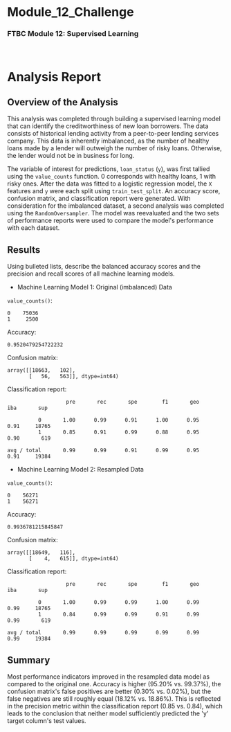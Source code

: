 # Module_12_Challenge
### FTBC Module 12: Supervised Learning

$~$

# Analysis Report

## Overview of the Analysis

This analysis was completed through building a supervised learning model that can identify the creditworthiness of new loan borrowers. The data consists of historical lending activity from a peer-to-peer lending services company. This data is inherently imbalanced, as the number of healthy loans made by a lender will outweigh the number of risky loans. Otherwise, the lender would not be in business for long.

The variable of interest for predictions, `loan_status` (`y`), was first tallied using the `value_counts` function. 0 corresponds with healthy loans, 1 with risky ones. After the data was fitted to a logistic regression model, the `X` features and `y` were each split using `train_test_split`. An accuracy score, confusion matrix, and classification report were generated. With consideration for the imbalanced dataset, a second analysis was completed using the `RandomOversampler`. The model was reevaluated and the two sets of performance reports were used to compare the model's performance with each dataset.

## Results

Using bulleted lists, describe the balanced accuracy scores and the precision and recall scores of all machine learning models.

* Machine Learning Model 1: Original (imbalanced) Data

`value_counts()`:
```
0    75036
1     2500
```

Accuracy:
```
0.9520479254722232
```

Confusion matrix:
```
array([[18663,   102],
       [   56,   563]], dtype=int64)
```

Classification report:
```
                   pre       rec       spe        f1       geo       iba       sup

          0       1.00      0.99      0.91      1.00      0.95      0.91     18765
          1       0.85      0.91      0.99      0.88      0.95      0.90       619

avg / total       0.99      0.99      0.91      0.99      0.95      0.91     19384
```

* Machine Learning Model 2: Resampled Data

`value_counts()`:
```
0    56271
1    56271
```

Accuracy:
```
0.9936781215845847
```

Confusion matrix:
```
array([[18649,   116],
       [    4,   615]], dtype=int64)
```

Classification report:
```
                   pre       rec       spe        f1       geo       iba       sup

          0       1.00      0.99      0.99      1.00      0.99      0.99     18765
          1       0.84      0.99      0.99      0.91      0.99      0.99       619

avg / total       0.99      0.99      0.99      0.99      0.99      0.99     19384
```

## Summary

Most performance indicators improved in the resampled data model as compared to the original one. Accuracy is higher (95.20% vs. 99.37%), the confusion matrix's false positives are better (0.30% vs. 0.02%), but the false negatives are still roughly equal (18.12% vs. 18.86%). This is reflected in the precision metric within the classification report (0.85 vs. 0.84), which leads to the conclusion that neither model sufficiently predicted the 'y' target column's test values.